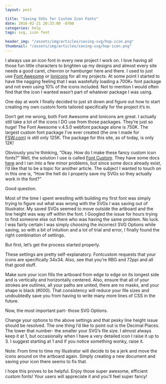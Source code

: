 ```yaml
---
layout: post

title: "Saving SVGs for Custom Icon Fonts"
date: 2016-02-21 20:33:00 -0700
categories: help
tags: svg, icon font

header_img: "/assets/img/articles/saving-svg/hop-icon.png"
thumbnail: "/assets/img/articles/saving-svg/hop-icon.png"
---
```


I always use an icon font in every new project I work on. I love having all those fun little characters to brighten up my designs and almost every site needs a good caret, chevron or hamburger here and there. I used to just use [Font Awesome][font-awesome] or [Ionicons][ionicons] for all my projects. At some point I started to have the nagging feeling that I was wastefully loading a 700K+ font package and not even using 10% of the icons included. Not to mention I would often find that the icon I wanted wasn’t part of whatever package I was using.

One day at work I finally decided to just sit down and figure out how to start creating my own custom fonts tailored specifically for the project it’s in.

Don’t get me wrong, both Font Awesome and Ionicons are great. I actually still take a lot of the icons I DO use from those packages. They’re just so huge! The Font Awesome  v.4.5.0 webfont package alone is 750K. The largest custom font package I’ve ever created (the one I made for [FSW.com][fsw-com]) is still only 125K. The package for this site, as of today, is only 12K!

Obviously you’re thinking, “Okay. How do I make these fancy custom icon fonts?” Well, the solution I use is called [Font Custom][font-custom]. They have some docs [here][font-custom] and I ran into a few minor problems, but since some docs already exist, I’d like that to be a topic for another article. The subject I wanted to touch on in this one is, “How the hell do I properly save my SVGs so they actually work in the font?”

Good question.

Most of the time I spent wrestling with building my first font was simply trying to figure out what was wrong with the SVGs I was saving out of Illustrator. My saved SVGs seemed to move outside the artboard and the line height was way off within the font. I Googled the issue for hours trying to find someone else out there who was having the same problem. No luck. I was fairly certain I was simply choosing the incorrect SVG Options while saving, so with a bit of intuition and a lot of trial and error, I finally found the right combination of settings.

But first, let’s get the process started properly.

These settings are pretty self-explanatory. Fontcustom requests that your icons are specifically 34x34. Also, see that you’re RBG and 72ppi and all that good stuff.

Make sure your icon fills the artboard from edge to edge on its longest side and is vertically and horizontally centered. Also, ensure that all of your strokes are outlines, all your paths are united, there are no masks, and your shape is black (#000). That consistency will reduce your file sizes and undoubtedly save you from having to write many more lines of CSS in the future.

Now, the most important part- those SVG Options.

Change your options to the above settings and that pesky line height issue should be resolved. The one thing I’d like to point out is the Decimal Places. The lower that number- the smaller your SVG’s file size. I almost always keep it at 1, but occasionally when I have a very detailed icon I raise it up to 3. I suggest starting at 1 and if you notice something wonky, raise it.

Note: From time to time my Illustrator will decide to be a jerk and move the icons around on the artboard again. Simply creating a new document and saving your icon there seems to fix that. 

I hope this proves to be helpful. Enjoy those super awesome, efficient custom fonts! Your users will appreciate it and you’ll feel super fancy!


[font-awesome]: http://fortawesome.github.io/Font-Awesome/
[ionicons]: http://ionicons.com/
[fsw-com]: http://fsw.com/
[font-custom]: http://fontcustom.github.io/fontcustom/
